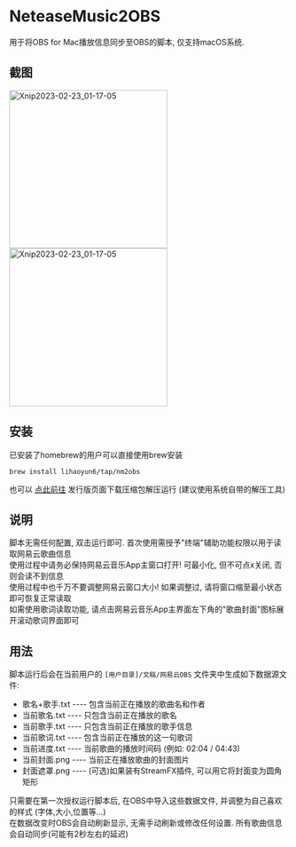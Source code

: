# NeteaseMusic2OBS
用于将OBS for Mac播放信息同步至OBS的脚本, 仅支持macOS系统.

## 截图 
<img width="285" alt="Xnip2023-02-23_01-17-05" src="https://user-images.githubusercontent.com/16348097/220705745-820c6dd6-8549-4f17-99cc-3171eb00d1d5.png">
<img width="285" alt="Xnip2023-02-23_01-17-05" src="https://user-images.githubusercontent.com/16348097/220706430-9ddf68c9-9e6b-4a6b-8b47-b1c2c912ae56.png"> 

## 安装
已安装了homebrew的用户可以直接使用brew安装
```
brew install lihaoyun6/tap/nm2obs
```
也可以 [点此前往](https://github.com/lihaoyun6/NeteaseMusic2OBS/releases/latest) 发行版页面下载压缩包解压运行 (建议使用系统自带的解压工具)  

## 说明
脚本无需任何配置, 双击运行即可. 首次使用需授予"终端"辅助功能权限以用于读取网易云歌曲信息  
使用过程中请务必保持网易云音乐App主窗口打开! 可最小化, 但不可点x关闭, 否则会读不到信息  
使用过程中也千万不要调整网易云窗口大小! 如果调整过, 请将窗口缩至最小状态即可恢复正常读取  
如需使用歌词读取功能, 请点击网易云音乐App主界面左下角的"歌曲封面"图标展开滚动歌词界面即可  

## 用法
脚本运行后会在当前用户的 `[用户目录]/文稿/网易云OBS` 文件夹中生成如下数据源文件:  

- 歌名+歌手.txt ---- 包含当前正在播放的歌曲名和作者
- 当前歌名.txt ---- 只包含当前正在播放的歌名
- 当前歌手.txt ---- 只包含当前正在播放的歌手信息
- 当前歌词.txt ---- 包含当前正在播放的这一句歌词
- 当前进度.txt ---- 当前歌曲的播放时间码 (例如: 02:04 / 04:43)
- 当前封面.png ---- 当前正在播放歌曲的封面图片
- 封面遮罩.png ---- (可选)如果装有StreamFX插件, 可以用它将封面变为圆角矩形  

只需要在第一次授权运行脚本后, 在OBS中导入这些数据文件, 并调整为自己喜欢的样式 (字体,大小,位置等...)  
在数据改变时OBS会自动刷新显示, 无需手动刷新或修改任何设置. 所有歌曲信息会自动同步(可能有2秒左右的延迟)
